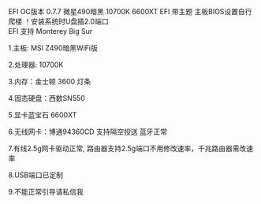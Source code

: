EFI OC版本 0.7.7
     微星490暗黑 10700K  6600XT EFI 带主题       主板BIOS设置自行爬楼
      ！安装系统时U盘插2.0端口     
   EFI 支持  Monterey   Big Sur

1.主板: MSI Z490暗黑WiFi版       

2.处理器: 10700K      

3.内存：金士顿 3600 灯条 

4.固态硬盘：西数SN550

5.显卡蓝宝石 6600XT  

6.无线网卡：博通94360CD 支持隔空投送 蓝牙正常  

7.有线2.5g网卡驱动正常,  路由器支持2.5g端口不用修改速率，千兆路由器需改速率
  
8.USB端口已定制
  
9.不能正常引导请私信我
